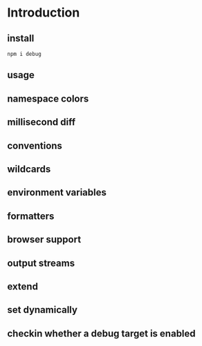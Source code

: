# Introduction

## install

`npm i debug`

## usage

## namespace colors

## millisecond diff

## conventions

## wildcards

## environment variables

## formatters

## browser support

## output streams

## extend

## set dynamically

## checkin whether a debug target is enabled

